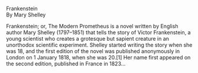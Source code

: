 Frankenstein
<br>
By Mary Shelley

Frankenstein; or, The Modern Prometheus is a novel written by English author Mary Shelley (1797–1851) that tells the story of Victor Frankenstein, a young scientist who creates a grotesque but sapient creature in an unorthodox scientific experiment. Shelley started writing the story when she was 18, and the first edition of the novel was published anonymously in London on 1 January 1818, when she was 20.[1] Her name first appeared on the second edition, published in France in 1823...

